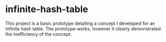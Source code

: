 # infinite-hash-table
This project is a basic prototype detailing a concept I developed for an infinite hash table. The prototype works, however it clearly demonstrated the inefficiency of the concept.
